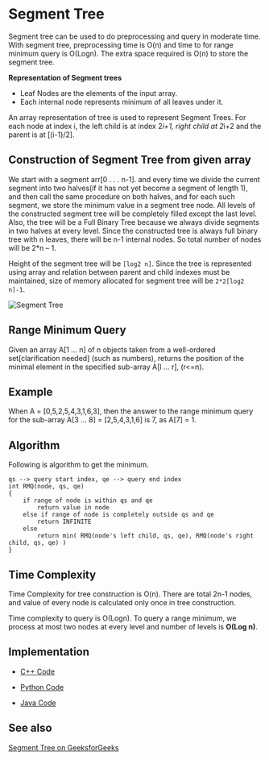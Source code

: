 # Segment Tree

Segment tree can be used to do preprocessing and query in moderate time. With segment tree, preprocessing time is O(n) and time to for range minimum query is O(Logn). The extra space required is O(n) to store the segment tree.

**Representation of Segment trees**

* Leaf Nodes are the elements of the input array.
* Each internal node represents minimum of all leaves under it.

An array representation of tree is used to represent Segment Trees. For each node at index i, the left child is at index 2*i+1, right child at 2*i+2 and the parent is at [(i-1)/2].

## Construction of Segment Tree from given array

We start with a segment arr[0 . . . n-1]. and every time we divide the current segment into two halves(if it has not yet become a segment of length 1), and then call the same procedure on both halves, and for each such segment, we store the minimum value in a segment tree node.
All levels of the constructed segment tree will be completely filled except the last level. Also, the tree will be a Full Binary Tree because we always divide segments in two halves at every level. Since the constructed tree is always full binary tree with n leaves, there will be n-1 internal nodes. So total number of nodes will be 2*n – 1.

Height of the segment tree will be ```[log2 n]```. Since the tree is represented using array and relation between parent and child indexes must be maintained, size of memory allocated for segment tree will be ```2*2[log2 n]-1```.

 ![Segment Tree](https://media.geeksforgeeks.org/wp-content/cdn-uploads/RangeMinimumQuery.png)

## Range Minimum Query
Given an array A[1 … n] of n objects taken from a well-ordered set[clarification needed] (such as numbers), returns the position of the minimal element in the specified sub-array A[l … r], (r<=n).

## Example 

When A = [0,5,2,5,4,3,1,6,3], then the answer to the range minimum query for the sub-array A[3 … 8] = [2,5,4,3,1,6] is 7, as A[7] = 1.

## Algorithm

Following is algorithm to get the minimum.

    qs --> query start index, qe --> query end index
    int RMQ(node, qs, qe) 
    {
        if range of node is within qs and qe
            return value in node
        else if range of node is completely outside qs and qe
            return INFINITE
        else
            return min( RMQ(node's left child, qs, qe), RMQ(node's right child, qs, qe) )
    }

## Time Complexity

Time Complexity for tree construction is O(n). There are total 2n-1 nodes, and value of every node is calculated only once in tree construction.

Time complexity to query is O(Logn). To query a range minimum, we process at most two nodes at every level and number of levels is **O(Log n)**.

## Implementation
- [C++ Code](https://github.com/jainaman224/Algo_Ds_Notes/blob/master/Segment_Tree_RMQ/Segement_Tree_RMQ.cpp) 

- [Python Code](https://github.com/jainaman224/Algo_Ds_Notes/blob/master/Segment_Tree_RMQ/Segement_Tree_RMQ.py)

- [Java Code](https://github.com/jainaman224/Algo_Ds_Notes/blob/master/Segment_Tree_RMQ/Segement_Tree_RMQ.java)
 
## See also
[Segment Tree on GeeksforGeeks](https://www.geeksforgeeks.org/segment-tree-set-1-range-minimum-query/)
